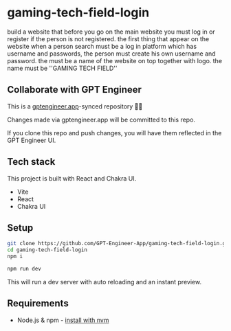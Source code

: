 # gaming-tech-field-login

build a website that before you go on the main website you must log in or register if the person is not registered. the first thing that appear on the website when a person search must be a log in platform which has username and passwords, the person must create his own username and password. the must be a name of the website on top together with logo. the name must be ''GAMING TECH FIELD''

## Collaborate with GPT Engineer

This is a [gptengineer.app](https://gptengineer.app)-synced repository 🌟🤖

Changes made via gptengineer.app will be committed to this repo.

If you clone this repo and push changes, you will have them reflected in the GPT Engineer UI.

## Tech stack

This project is built with React and Chakra UI.

- Vite
- React
- Chakra UI

## Setup

```sh
git clone https://github.com/GPT-Engineer-App/gaming-tech-field-login.git
cd gaming-tech-field-login
npm i
```

```sh
npm run dev
```

This will run a dev server with auto reloading and an instant preview.

## Requirements

- Node.js & npm - [install with nvm](https://github.com/nvm-sh/nvm#installing-and-updating)
